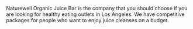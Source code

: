 Naturewell Organic Juice Bar is the company that you should choose if you are looking for healthy eating outlets in Los Angeles. We have competitive packages for people who want to enjoy juice cleanses on a budget.
